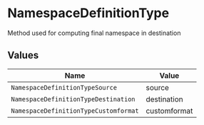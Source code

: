 # NamespaceDefinitionType

Method used for computing final namespace in destination


## Values

| Name                                  | Value                                 |
| ------------------------------------- | ------------------------------------- |
| `NamespaceDefinitionTypeSource`       | source                                |
| `NamespaceDefinitionTypeDestination`  | destination                           |
| `NamespaceDefinitionTypeCustomformat` | customformat                          |